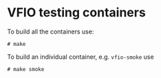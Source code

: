 # VFIO testing containers

To build all the containers use:
```
# make
```

To build an individual container, e.g. `vfio-smoke` use
```
# make smoke
```
